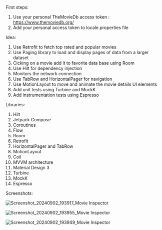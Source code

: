 
First steps:

1. Use your personal TheMovieDb access token : https://www.themoviedb.org/
2. Add your personal access token to locale.properties file

Idea:

1. Use Retrofit to fetch top rated and popular movies
2. Use Paging library to load and display pages of data from a larger dataset
3. Cicking on a movie add it to favorite data base using Room
4. Use Hilt for dependency injection
5. Monitors the network connection
6. Use TabRow and HorizontalPager for navigation
7. Use MotionLayout to move and animate the movie details UI elements
8. Add unit tests using Turbine and MockK
9. Add instrumentation tests using Espresso
 
Libraries:

1. Hilt
2. Jetpack Compose
3. Coroutines
4. Flow
5. Room
6. Retrofit
7. HorizontalPager and TabRow
8. MotionLayout
9. Coil
10. MVVM architecture
11. Material Design 3
12. Turbine
13. MockK
14. Espresso

Screenshots:

![Screenshot_20240902_193917_Movie Inspector](https://github.com/user-attachments/assets/eb971253-95da-4605-b355-d3072029cf28)

![Screenshot_20240902_193955_Movie Inspector](https://github.com/user-attachments/assets/af597eca-fdb1-4460-bd33-6a9e6b05756e)

![Screenshot_20240902_193949_Movie Inspector](https://github.com/user-attachments/assets/17611d8c-acdf-46d9-9902-f0d58f714c4a)
